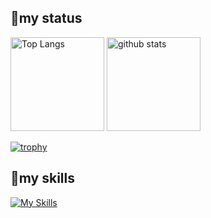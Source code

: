 ## 😤my status
<p align="left"> 
  <img alt="Top Langs" height="150px" src="https://github-readme-stats.vercel.app/api/top-langs/?username=tatsu0731&layout=compact&count_private=true&show_icons=true&theme=transparent" />
  <img alt="github stats" height="150px" src="https://github-readme-stats.vercel.app/api?username=tatsu0731&count_private=true&show_icons=true&show_icons=true&theme=transparent" />
</p>

[![trophy](https://github-profile-trophy.vercel.app/?username=tatsu0731&theme=transparent&column=7
)](https://github.com/ryo-ma/github-profile-trophy)

## 🌱my skills
[![My Skills](https://skillicons.dev/icons?i=js,html,css,php,laravel,py,mysql,react,nextjs,postgres,figma,firebase&theme=light)](https://skillicons.dev)

